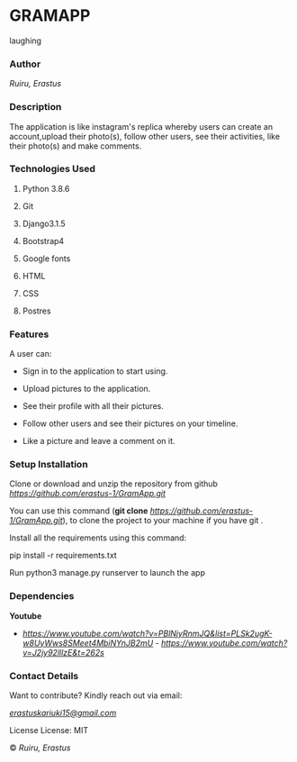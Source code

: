 # **GRAMAPP**

laughing

### **Author**

*Ruiru, Erastus*

### **Description**

The application is like instagram's replica whereby users can create an account,upload their photo(s), follow other users, see their activities, like their photo(s) and make comments.

### **Technologies Used**

1) Python 3.8.6

2) Git

3) Django3.1.5

4) Bootstrap4

5) Google fonts

6) HTML

7) CSS

8) Postres

### **Features**

A user can:

- Sign in to the application to start using.

- Upload pictures to the application.

- See their profile with all their pictures.

- Follow other users and see their pictures on your timeline.

- Like a picture and leave a comment on it.

### **Setup Installation**

Clone or download and unzip the repository from github *https://github.com/erastus-1/GramApp.git*

You can use this command (**git clone** *https://github.com/erastus-1/GramApp.git*), to clone the project to your machine if you have git .

Install all the requirements using this command:

pip install -r requirements.txt

Run python3 manage.py runserver to launch the app

### **Dependencies**

**Youtube**
 - *https://www.youtube.com/watch?v=PBlNjyRnmJQ&list=PLSk2ugK-w8UyWws8SMeet4MbiNYnJB2mU - https://www.youtube.com/watch?v=J2jy92lllzE&t=262s*

### **Contact Details**
Want to contribute? Kindly reach out via email:

*erastuskariuki15@gmail.com*

License
License: MIT

© *Ruiru, Erastus*